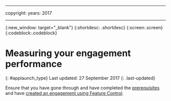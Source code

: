 
---

copyright:
 years: 2017

---

{:new_window: target="_blank"}
{:shortdesc: .shortdesc}
{:screen:.screen}
{:codeblock:.codeblock}

# Measuring your engagement performance 
{: #applaunch_type}
Last updated: 27 September 2017
{: .last-updated}

Ensure that you have gone through and have completed the [prerequisites](app_prerequisites.html) and have [created an engagement using Feature Control](app_feature_toggle.html).






